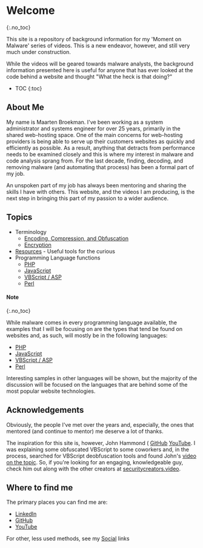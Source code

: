# Welcome
{:.no_toc}

This site is a repository of background information for my 'Moment on Malware' series of videos. This is a new endeavor, however, and still very much under construction.

While the videos will be geared towards malware analysts, the background information presented here is useful for anyone that has ever looked at the code behind a website and thought "What the heck is that doing?"

* TOC
{:toc}

## About Me
My name is Maarten Broekman. I've been working as a system administrator and systems engineer for over 25 years, primarily in the shared web-hosting space. One of the main concerns for web-hosting providers is being able to serve up their customers websites as quickly and efficiently as possible. As a result, anything that detracts from performance needs to be examined closely and this is where my interest in malware and code analysis sprang from. For the last decade, finding, decoding, and removing malware (and automating that process) has been a formal part of my job.

An unspoken part of my job has always been mentoring and sharing the skills I have with others. This website, and the videos I am producing, is the next step in bringing this part of my passion to a wider audience.

## Topics
* Terminology
  * [Encoding, Compression, and Obfuscation](Terminology/Encoding.md)
  * [Encryption](Terminology/Encrypting.md)
* [Resources](Resources.md) - Useful tools for the curious
* Programming Language functions
  * [PHP](Languages/Php.md)
  * [JavaScript](Languages/JavaScript.md)
  * [VBScript / ASP](Languages/VBScript.md)
  * [Perl](Languages/Perl.md)

#### Note
{:.no_toc}

While malware comes in every programming language available, the examples that I will be focusing on are the types that tend be found on websites and, as such, will mostly be in the following languages:
* [PHP](Languages/Php.md)
* [JavaScript](Languages/JavaScript.md)
* [VBScript / ASP](Languages/VBScript.md)
* [Perl](Languages/Perl.md)

Interesting samples in other languages will be shown, but the majority of the discussion will be focused on the languages that are behind some of the most popular website technologies.

## Acknowledgements
Obviously, the people I've met over the years and, especially, the ones that mentored (and continue to mentor) me deserve a lot of thanks.

The inspiration for this site is, however, John Hammond ( [GitHub](https://github.com/JohnHammond) [YouTube](https://youtube.com/johnhammond010). I was explaining some obfuscated VBScript to some coworkers and, in the process, searched for VBScript deobfuscation tools and found John's [video on the topic](https://www.youtube.com/watch?v=3Q9-X_NRlJc). So, if you're looking for an engaging, knowledgeable guy, check him out along with the other creators at [securitycreators.video](https://securitycreators.video/).

## Where to find me
The primary places you can find me are:
* [LinkedIn](https://linkedin.com/in/maartenjbroekman/)
* [GitHub](https://github.com/mjbroekman/)
* [YouTube](https://www.youtube.com/c/MaartenBroekman)

For other, less used methods, see my [Social](Social.md) links
